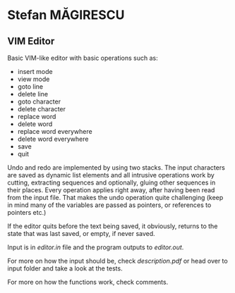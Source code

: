 # Stefan MĂGIRESCU

## VIM Editor

Basic VIM-like editor with basic operations such as:
- insert mode
- view mode
- goto line
- delete line
- goto character
- delete character
- replace word
- delete word
- replace word everywhere
- delete word everywhere
- save
- quit

Undo and redo are implemented by using two stacks. The input characters are saved as dynamic list elements
and all intrusive operations work by cutting, extracting sequences and optionally, gluing other sequences
in their places. Every operation applies right away, after having been read from the input file. That makes 
the undo operation quite challenging (keep in mind many of the variables are passed as pointers, or references
to pointers etc.) 

If the editor quits before the text being saved, it obviously, returns to the state that was last saved, or empty,
if never saved.

Input is in *editor.in* file and the program outputs to *editor.out*.

For more on how the input should be, check *description.pdf* or head over to input folder and take a look at the tests.

For more on how the functions work, check comments.
